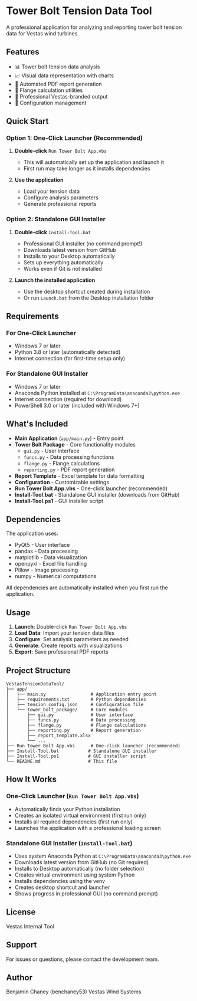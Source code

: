 # Tower Bolt Tension Data Tool

A professional application for analyzing and reporting tower bolt tension data for Vestas wind turbines.

## Features

- 📊 Tower bolt tension data analysis
- 📈 Visual data representation with charts
- 📄 Automated PDF report generation
- 🔧 Flange calculation utilities
- 🎨 Professional Vestas-branded output
- 💾 Configuration management

## Quick Start

### Option 1: One-Click Launcher (Recommended)

1. **Double-click** `Run Tower Bolt App.vbs`
   - This will automatically set up the application and launch it
   - First run may take longer as it installs dependencies

2. **Use the application**
   - Load your tension data
   - Configure analysis parameters
   - Generate professional reports

### Option 2: Standalone GUI Installer

1. **Double-click** `Install-Tool.bat`
   - Professional GUI installer (no command prompt!)
   - Downloads latest version from GitHub
   - Installs to your Desktop automatically
   - Sets up everything automatically
   - Works even if Git is not installed

2. **Launch the installed application**
   - Use the desktop shortcut created during installation
   - Or run `Launch.bat` from the Desktop installation folder

## Requirements

### For One-Click Launcher
- Windows 7 or later
- Python 3.8 or later (automatically detected)
- Internet connection (for first-time setup only)

### For Standalone GUI Installer
- Windows 7 or later
- Anaconda Python installed at `C:\ProgramData\anaconda3\python.exe`
- Internet connection (required for download)
- PowerShell 3.0 or later (included with Windows 7+)

## What's Included

- **Main Application** (`app/main.py`) - Entry point
- **Tower Bolt Package** - Core functionality modules
  - `gui.py` - User interface
  - `funcs.py` - Data processing functions
  - `flange.py` - Flange calculations
  - `reporting.py` - PDF report generation
- **Report Template** - Excel template for data formatting
- **Configuration** - Customizable settings
- **Run Tower Bolt App.vbs** - One-click launcher (recommended)
- **Install-Tool.bat** - Standalone GUI installer (downloads from GitHub)
- **Install-Tool.ps1** - GUI installer script

## Dependencies

The application uses:
- PyQt5 - User interface
- pandas - Data processing
- matplotlib - Data visualization
- openpyxl - Excel file handling
- Pillow - Image processing
- numpy - Numerical computations

All dependencies are automatically installed when you first run the application.

## Usage

1. **Launch**: Double-click `Run Tower Bolt App.vbs`
2. **Load Data**: Import your tension data files
3. **Configure**: Set analysis parameters as needed
4. **Generate**: Create reports with visualizations
5. **Export**: Save professional PDF reports

## Project Structure

```
VestasTensionDataTool/
├── app/
│   ├── main.py                 # Application entry point
│   ├── requirements.txt        # Python dependencies
│   ├── tension_config.json     # Configuration file
│   └── tower_bolt_package/     # Core modules
│       ├── gui.py              # User interface
│       ├── funcs.py            # Data processing
│       ├── flange.py           # Flange calculations
│       ├── reporting.py        # Report generation
│       ├── report_template.xlsx
│       └── ...
├── Run Tower Bolt App.vbs      # One-click launcher (recommended)
├── Install-Tool.bat           # Standalone GUI installer
├── Install-Tool.ps1           # GUI installer script
└── README.md                  # This file
```

## How It Works

### One-Click Launcher (`Run Tower Bolt App.vbs`)
- Automatically finds your Python installation
- Creates an isolated virtual environment (first run only)
- Installs all required dependencies (first run only)
- Launches the application with a professional loading screen

### Standalone GUI Installer (`Install-Tool.bat`)
- Uses system Anaconda Python at `C:\ProgramData\anaconda3\python.exe`
- Downloads latest version from GitHub (no Git required)
- Installs to Desktop automatically (no folder selection)
- Creates virtual environment using system Python
- Installs dependencies using the venv
- Creates desktop shortcut and launcher
- Shows progress in professional GUI (no command prompt)

## License

Vestas Internal Tool

## Support

For issues or questions, please contact the development team.

## Author

Benjamin Chaney (benchaney53)
Vestas Wind Systems

